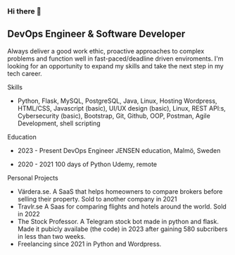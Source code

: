 ### Hi there 👋

## DevOps Engineer & Software Developer


Always deliver a good work ethic, proactive approaches to complex problems and function well in fast-paced/deadline driven enviroments.
I'm looking for an opportunity to expand my skills and take the next step in my tech career.


Skills
- Python, Flask, MySQL, PostgreSQL, Java, Linux, Hosting
Wordpress, HTML/CSS, Javascript (basic), UI/UX design (basic), Linux,
REST API:s, Cybersecurity (basic), Bootstrap, Git, Github, OOP, Postman, Agile Development, shell scripting

Education
- 2023 - Present
DevOps Engineer
JENSEN education, Malmö, Sweden

- 2020 - 2021
100 days of Python
Udemy, remote

Personal Projects
- Värdera.se. A SaaS that helps homeowners to compare brokers before selling their property. Sold to another company in 2021
- Travlr.se A Saas for comparing flights and hotels around the world. Sold in 2022
- The Stock Professor. A Telegram stock bot made in python and flask. Made it pubicly availabe (the code) in 2023 after gaining 580 subcribers in less than two weeks.
- Freelancing since 2021 in Python and Wordpress.

